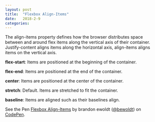 ```yaml
---
layout: post
title:  "Flexbox Align-Items"
date:   2018-2-9
categories:
---
```

The align-items property defines how the browser distributes space between and around flex items along the vertical axis of their container. Justify-content aligns items along the horizontal axis, align-items aligns items on the vertical axis.

**flex-start**: Items are positioned at the beginning of the container.

**flex-end**: Items are positioned at the end of the container.

**center**: Items are positioned at the center of the container.

**stretch**: Default. Items are stretched to fit the container.

**baseline**: Items are aligned such as their baselines align.



<p data-height="1681" data-theme-id="0" data-slug-hash="JpWOPP" data-default-tab="result" data-user="bewoldt" data-embed-version="2" data-pen-title="Flexbox Align-Items" class="codepen">See the Pen <a href="https://codepen.io/bewoldt/pen/JpWOPP/">Flexbox Align-Items</a> by brandon ewoldt (<a href="https://codepen.io/bewoldt">@bewoldt</a>) on <a href="https://codepen.io">CodePen</a>.</p>
<script async src="https://production-assets.codepen.io/assets/embed/ei.js"></script>